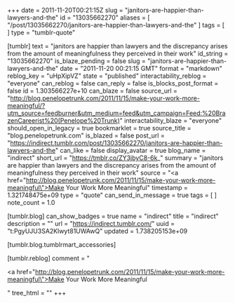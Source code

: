 +++
date = 2011-11-20T00:21:15Z
slug = "janitors-are-happier-than-lawyers-and-the"
id = "13035662270"
aliases = [ "/post/13035662270/janitors-are-happier-than-lawyers-and-the" ]
tags = [ ]
type = "tumblr-quote"

[tumblr]
text = "janitors are happier than lawyers and the discrepancy arises from the amount of meaningfulness they perceived in their work"
id_string = "13035662270"
is_blaze_pending = false
slug = "janitors-are-happier-than-lawyers-and-the"
date = "2011-11-20 00:21:15 GMT"
format = "markdown"
reblog_key = "uHpXipVZ"
state = "published"
interactability_reblog = "everyone"
can_reblog = false
can_reply = false
is_blocks_post_format = false
id = 1.303566227e+10
can_blaze = false
source_url = "http://blog.penelopetrunk.com/2011/11/15/make-your-work-more-meaningful/?utm_source=feedburner&utm_medium=feed&utm_campaign=Feed:%20BrazenCareerist%20(Penelope%20Trunk)"
interactability_blaze = "everyone"
should_open_in_legacy = true
bookmarklet = true
source_title = "blog.penelopetrunk.com"
is_blazed = false
post_url = "https://indirect.tumblr.com/post/13035662270/janitors-are-happier-than-lawyers-and-the"
can_like = false
display_avatar = true
blog_name = "indirect"
short_url = "https://tmblr.co/ZY3jbyC8-6k_"
summary = "janitors are happier than lawyers and the discrepancy arises from the amount of meaningfulness they perceived in their work"
source = "<a href=\"http://blog.penelopetrunk.com/2011/11/15/make-your-work-more-meaningful\">Make Your Work More Meaningful</a>"
timestamp = 1.321748475e+09
type = "quote"
can_send_in_message = true
tags = [ ]
note_count = 1.0

[tumblr.blog]
can_show_badges = true
name = "indirect"
title = "indirect"
description = ""
url = "https://indirect.tumblr.com/"
uuid = "t:PgyUJU3SA2Klwyt81UWAwQ"
updated = 1.738205153e+09

[tumblr.blog.tumblrmart_accessories]

[tumblr.reblog]
comment = "<p><a href=\"http://blog.penelopetrunk.com/2011/11/15/make-your-work-more-meaningful\">Make Your Work More Meaningful</a></p>"
tree_html = ""
+++
